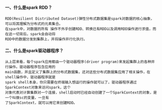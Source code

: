 #### 一、什么是spark RDD？
    RDD(Resilient Distributed Dataset)弹性分布式数据集是spark对数据的核心抽象，可以将其理解为分布式的元素集合。
    在spark中，对数据的所有 操作不外乎创建RDD、转换已有RDD以及调用RDD操作进行求值，而在这一切背后，spark会自动将
    RDD中的数据分发到集群上，并将操作并行化执行。
#### 二、什么是spark驱动器程序？
    从上层来看，每个spark应用都由一个驱动器程序(driver program)来发起集群上的各种并行操作。驱动器程序包含应用的
    main函数，并且定义了集群上的分布式数据集，还对这些分布式数据集应用了相关操作，在shell操作中，驱动器程序就是
    spark shell本身，你只需要在终端输入想运行的操作就可以了，驱动器程序通过SparkContext对象来访问spark，这个
    对象代表对计算集群对一个连接，shell启动时已经自动创建了一个SparkContext的对象，是一个叫做sc的变量，一旦有
    了SparkContext，就可以用它来创建RDD。